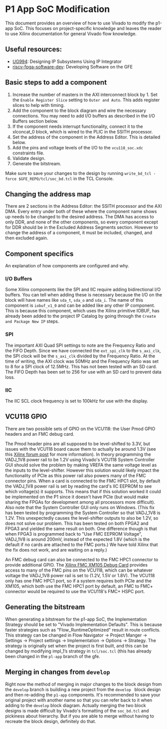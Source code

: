 # P1 App SoC Modification #

This document provides an overview of how to use Vivado to modify the p1-app SoC. This focuses on project-specific knowledge and leaves the reader to use Xilinx documentation for general Vivado flow knowledge.

## Useful resources: ##
* [UG994](https://www.xilinx.com/support/documentation/sw_manuals/xilinx2017_1/ug994-vivado-ip-subsystems.pdf): Designing IP Subsystems Using IP Integrator
* [riscv-fpga-software-dev](https://gitlab-ext.galois.com/mwaugaman1/riscv-fpga-software-dev): Developing Software on the GFE

## Basic steps to add a component ##
1. Increase the number of masters in the AXI interconnect block by 1. Set the `Enable Register Slice` setting to `Outer and Auto`. This adds register slices to help with timing.
2. Add the component to the block diagram and wire the necessary connections. You may need to add I/O buffers as described in the I/O Buffers section below.
3. If the component needs interrupt functionality, connect it to the xlconcat_0 block, which is wired to the PLIC in the SSITH processor.
4. Set the address of the component in the Address Editor. This is detailed below.
5. Add the pins and voltage levels of the I/O to the `vcu118_soc.xdc` constraints file.
6. Validate design.
7. Generate the bitstream.

Make sure to save your changes to the design by running `write_bd_tcl -force $GFE_REPO/tcl/soc_bd.tcl` in the TCL Console.

## Changing the address map ##
There are 2 sections in the Address Editor: the SSITH processor and the AXI DMA. Every entry under both of these where the component name shows up needs to be changed to the desired address. The DMA has access to only DDR, and none of the other components, so every component except for DDR should be in the Excluded Address Segments section. However to change the address of a component, it must be included, changed, and then excluded again.

## Component specifics ##

An explanation of how components are configured and why.

### I/O Buffers ###
Some Xilinx components like the SPI and IIC require adding bidirectional I/O buffers.
You can tell when adding these is necessary because the I/O on the block will have names like `sda_t`, `sda_o` and `sda_i`.
The name of this component is `iobuf_v1_0` and can be added like any other IP component. This is because this component, which uses the Xilinx primitive IOBUF, has already been added to the project IP Catalog by going through the `Create and Package New IP` steps.

### SPI ###
The important AXI Quad SPI settings to note are the Frequency Ratio and the FIFO Depth.
Since we have connected the `ext_spi_clk` to the `s_axi_clk`, the SPI clock will be the `s_axi_clk` divided by the Frequency Ratio. At the time of writing, the AXI clock was 50MHz and the Frequency Ratio was set to 8 for a SPI clock of 12.5MHz. This has not been tested with an SD card.
The FIFO Depth has been set to 256 for use with an SD card to prevent data loss.

### IIC ###
The IIC SCL clock frequency is set to 100kHz for use with the display.

## VCU118 GPIO ##
There are two possible sets of GPIO on the VCU118: the User Pmod GPIO headers and an FMC debug card.

The Pmod header pins are all supposed to be level-shifted to 3.3V, but issues with the VCU118 board cause them to actually be around 1.3V (see this [Xilinx forum post](https://forums.xilinx.com/t5/Evaluation-Boards/VCU118-Rev-2-0-PMOD0-U41-board-bug-not-fixed/m-p/942392#M20819) for more information). In theory programming the VADJ_1V8 power rail to be 1.2V using Vivado's VCU118 System Controller GUI should solve the problem by making VREFA the same voltage level as the inputs to the level-shifter. However this solution would likely impact the functionality of PCIe as this power rail also powers many of the FMC connector pins. When a card is connected to the FMC HPC1 slot, by default the VADJ_1V8 power rail is set by reading the card's IIC EEPROM to see which voltage(s) it supports. This means that if this solution worked it could be implemented on the P1 since it doesn't have PCIe (but would make sharing the FPGAs for development among all processors more difficult). Also note that the System Controller GUI only runs on Windows.
(This fix has been tested by programming the System Controller so that VADJ_1V8 is 1.2V. This unexpectedly causes the level-shifter outputs to also be 1.2V, so does not solve our problem. This has been tested on both FPGA2 and FPGA3 and yielded the same result on both. One difference though is that when FPGA3 is programmed back to "Use FMC EEPROM Voltage", VADJ_1V8 is around 200mV, instead of the expected 1.8V (which is the default if no cards are attached to the FMC ports.) We have told Xilinx that the fix does not work, and are waiting on a reply.)

An FMC debug card can also be connected to the FMC HPC1 connector to provide additional GPIO. The [Xilinx FMC XM105 Debug Card](https://www.xilinx.com/products/boards-and-kits/hw-fmc-xm105-g.html#overview) provides access to many of the FMC pins on the VCU118, which can be whatever voltage the VADJ_1V8 power rail is set to (1.2V, 1.5V or 1.8V). The VCU118 only has one FMC HPC1 port, so if a system requires both PCIe and the XM105, which both use the FMC HPC1 port by default, an FMC to FMC+ connector would be required to use the VCU118's FMC+ HSPC port.

## Generating the bitstream ##
When generating a bitstream for the p1-app SoC, the Implementation Strategy should be set to "Vivado Implementation Defaults". This is because faster strategies such as "Flow_RuntimeOptimized" result in route conflicts.
This strategy can be changed in Flow Navigator -> Project Manger -> Settings -> Project settings -> Implementation -> Options -> Strategy. The strategy is originally set when the project is first built, and this can be changed by modifying impl_1’s strategy in `tcl/soc.tcl` (this has already been changed in the `pl-app` branch of the gfe.

## Merging in changes from `develop` ##
Right now the method of merging in major changes to the block design from the `develop` branch is building a new project from the `develop ` block design and then re-adding the `p1-app` components. It's recommended to save your original project with another name so that you can refer back to it when adding to the `develop` block diagram. Actually merging the two block designs is made difficult by Vivado's formatting of the `soc_bd.tcl` and pickiness about hierarchy. But if you are able to merge without having to recreate the block design, definitely do that.